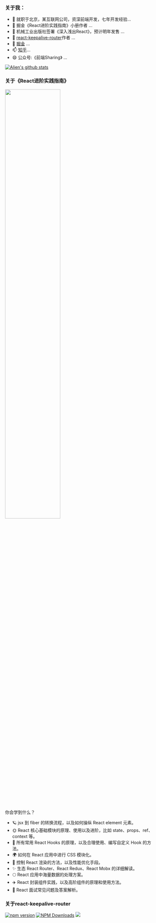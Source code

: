 


### 关于我：

- 🔭 就职于北京，某互联网公司，资深前端开发，七年开发经验...
- 🌱 掘金《React进阶实践指南》小册作者 ...
- 👯 机械工业出版社签署《深入浅出React》，预计明年发售 ...
- 🤔 [react-keepalive-router](https://github.com/GoodLuckAlien/react-keepalive-router)作者 ...
- 💬 [掘金](https://juejin.cn/user/2418581313687390) ...
- 📫 [知乎](https://www.zhihu.com/people/alien-95-52)...
- 😄 公众号:《前端Sharing》 ...

[![Alien's github stats](https://github-readme-stats.vercel.app/api?username=GoodLuckAlien&show_icons=true&theme=synthwave)](https://github.com/GoodLuckAlien/github-readme-stats)


### 关于《React进阶实践指南》

<img  style="width:60%;borderRadius:20px;" src='https://mmbiz.qpic.cn/mmbiz_png/Opr1iaricKA8e1P7LJVdsSnu3FfKF39lfHBR9IEff9QIuJVEkteH647iaT4NZa9jDXyTy1hLBkPsUM0gzbUWib7Q6Q/640?wx_fmt=png&tp=webp&wxfrom=5&wx_lazy=1&wx_co=1' />

你会学到什么？

* 🪐 jsx 到 fiber 的转换流程，以及如何操纵 React element 元素。
* 🌞 React 核心基础模块的原理、使用以及进阶，比如 state、props、ref、context 等。
* 🌛 所有常用 React Hooks 的原理，以及合理使用、编写自定义 Hook 的方法。
* 🌍 如何在 React 应用中进行 CSS 模块化。
* 🌌 控制 React 渲染的方法，以及性能优化手段。
* ✨ 生态 React Router、React Redux、React Mobx 的详细解读。
* 🌕 React 应用中海量数据的处理方案。
* ✈️ React 封装组件实践，以及高阶组件的原理和使用方法。
* 🔭 React 面试常见问题及答案解析。



### 关于react-keepalive-router

[![npm version](https://img.shields.io/npm/v/react-keepalive-router.svg?style=flat-square)](https://www.npmjs.org/package/react-keepalive-router)
[![NPM Downloads](https://badgen.net/npm/dm/react-keepalive-router)](https://npmjs.org/package/react-keepalive-router)
![](https://img.shields.io/github/stars/GoodLuckAlien/react-keepalive-router.svg?style=social&label=Star)


